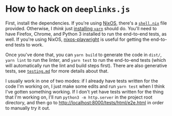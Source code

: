 # How to hack on `deeplinks.js`

First, install the dependencies. If you're using [NixOS](https://nixos.org/), there's a [`shell.nix`](../shell.nix) file provided. Otherwise, I *think* just [installing `yarn`](https://yarnpkg.com/getting-started/install) should do. You'll need to have Firefox, Chrome, and Python 3 installed to run the end-to-end tests, as well. If you're using NixOS, [nixos-playwright](https://github.com/ludios/nixos-playwright) is useful for getting the end-to-end tests to work.

Once you've done that, you can `yarn build` to generate the code in `dist/`, `yarn lint` to run the linter, and `yarn test` to run the end-to-end tests (which will automatically run the lint and build steps first). There are also generative tests, see [`testing.md`](/docs/hacking/testing.md) for more details about that.

I usually work in one of two modes: if I already have tests written for the code I'm working on, I just make some edits and run `yarn test` when I think I've gotten something working. If I don't yet have tests written for the thing that I'm working on, I'll run `python3 -m http.server` in the project root directory, and then go to [http://localhost:8000/tests/html/e2e.html](http://localhost:8000/tests/html/e2e.html) in order to manually try it out.
